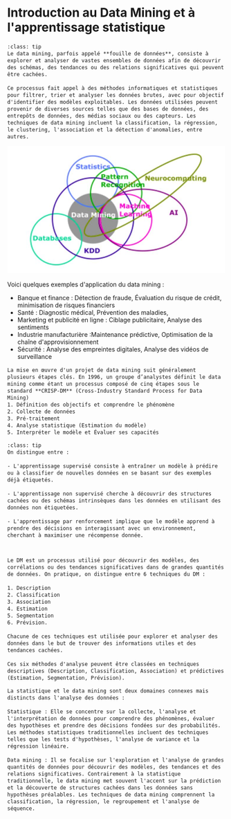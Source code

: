 # Introduction au Data Mining et à l'apprentissage statistique

```{admonition} <font color='blue'>Data Mining</font>
:class: tip
Le data mining, parfois appelé **fouille de données**, consiste à explorer et analyser de vastes ensembles de données afin de découvrir des schémas, des tendances ou des relations significatives qui peuvent être cachées. 

Ce processus fait appel à des méthodes informatiques et statistiques pour filtrer, trier et analyser les données brutes, avec pour objectif d'identifier des modèles exploitables. Les données utilisées peuvent provenir de diverses sources telles que des bases de données, des entrepôts de données, des médias sociaux ou des capteurs. Les techniques de data mining incluent la classification, la régression, le clustering, l'association et la détection d'anomalies, entre autres.

```

![Drag Racing](dm.JPG)


Voici quelques exemples d'application du data mining : 
- Banque et finance : Détection de fraude, Évaluation du risque de crédit, minimisation de risques financiers
- Santé : Diagnostic médical, Prévention des maladies, 
- Marketing et publicité en ligne : Ciblage publicitaire, Analyse des sentiments
- Industrie manufacturière :Maintenance prédictive,  Optimisation de la chaîne d'approvisionnement
- Sécurité : Analyse des empreintes digitales, Analyse des vidéos de surveillance

```{admonition} Processus de data mining
La mise en œuvre d'un projet de data mining suit généralement plusieurs étapes clés. En 1996, un groupe d’analystes définit le data mining comme étant un processus composé de cinq étapes sous le standard **CRISP-DM** (Cross-Industry Standard Process for Data Mining)
1. Définition des objectifs et comprendre le phénomène
2. Collecte de données
3. Pré-traitement
4. Analyse statistique (Estimation du modèle)
5. Interpréter le modèle et Évaluer ses capacités
```

```{admonition} <font color='blue'>Types d'apprentissage statistique</font>
:class: tip
On distingue entre :

- L'apprentissage supervisé consiste à entraîner un modèle à prédire ou à classifier de nouvelles données en se basant sur des exemples déjà étiquetés.

- L'apprentissage non supervisé cherche à découvrir des structures cachées ou des schémas intrinsèques dans les données en utilisant des données non étiquetées.

- L'apprentissage par renforcement implique que le modèle apprend à prendre des décisions en interagissant avec un environnement, cherchant à maximiser une récompense donnée.
```

```{admonition} Domaines d'application du data mining

```

```{admonition} Processus et méthodologie du data mining
```

```{admonition} Techniques du data mining
Le DM est un processus utilisé pour découvrir des modèles, des corrélations ou des tendances significatives dans de grandes quantités de données. On pratique, on distingue entre 6 techniques du DM :

1. Description
2. Classification
3. Association
4. Estimation
5. Segmentation
6. Prévision.

Chacune de ces techniques est utilisée pour explorer et analyser des données dans le but de trouver des informations utiles et des tendances cachées. 

Ces six méthodes d'analyse peuvent être classées en techniques descriptives (Description, Classification, Association) et prédictives (Estimation, Segmentation, Prévision).

```

```{admonition}  Statistique vs Data mining
La statistique et le data mining sont deux domaines connexes mais distincts dans l'analyse des données :

Statistique : Elle se concentre sur la collecte, l'analyse et l'interprétation de données pour comprendre des phénomènes, évaluer des hypothèses et prendre des décisions fondées sur des probabilités. Les méthodes statistiques traditionnelles incluent des techniques telles que les tests d'hypothèses, l'analyse de variance et la régression linéaire.

Data mining : Il se focalise sur l'exploration et l'analyse de grandes quantités de données pour découvrir des modèles, des tendances et des relations significatives. Contrairement à la statistique traditionnelle, le data mining met souvent l'accent sur la prédiction et la découverte de structures cachées dans les données sans hypothèses préalables. Les techniques de data mining comprennent la classification, la régression, le regroupement et l'analyse de séquence.
```